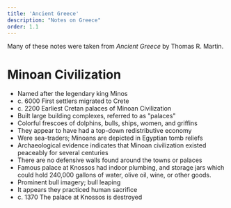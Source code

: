 ```yaml
---
title: 'Ancient Greece'
description: "Notes on Greece"
order: 1.1
---
```


Many of these notes were taken from _Ancient Greece_ by Thomas R. Martin.

# Minoan Civilization

- Named after the legendary king Minos
- c. 6000 First settlers migrated to Crete
- c. 2200 Earliest Cretan palaces of Minoan Civilization
- Built large building complexes, referred to as "palaces"
- Colorful frescoes of dolphins, bulls, ships, women, and griffins
- They appear to have had a top-down redistributive economy
- Were sea-traders; Minoans are depicted in Egyptian tomb reliefs
- Archaeological evidence indicates that Minoan civilization existed peaceably for several centuries
- There are no defensive walls found around the towns or palaces
- Famous palace at Knossos had indoor plumbing, and storage jars which could hold 240,000 gallons of water, olive oil, wine, or other goods.
- Prominent bull imagery; bull leaping
- It appears they practiced human sacrifice
- c. 1370 The palace at Knossos is destroyed
